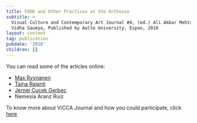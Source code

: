 ```yaml
---
title: FOOD and Other Practices at the Arthouse
subtitle: >-
  Visual Culture and Contemporary Art Journal #4, (ed.) Ali Akbar Mehta and
  Vidha Saumya, Published by Aalto University, Espoo, 2018
layout: content
tag: publication
pubdate: '2018'
children: []
---
```





You can read some of the articles online:

* [Max Ryynanen](http://vicca.fi/journal/pornography-art-andor-food/)
* [Taina Rajanti](http://vicca.fi/journal/object-food/)
* [Jernej Cucek Gerbec](http://vicca.fi/journal/culture-in-a-nutshell-food-for-thought/)
* Nemesia Aranz Ruiz

To know more about ViCCA Journal and how you could participate, click [here](http://vicca.fi/journal/)

